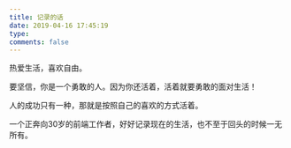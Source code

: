 ```yaml
---
title: 记录的话
date: 2019-04-16 17:45:19
type: 
comments: false
---
```


热爱生活，喜欢自由。

要坚信，你是一个勇敢的人。因为你还活着，活着就要勇敢的面对生活！

人的成功只有一种，那就是按照自己的喜欢的方式活着。

一个正奔向30岁的前端工作者，好好记录现在的生活，也不至于回头的时候一无所有。
